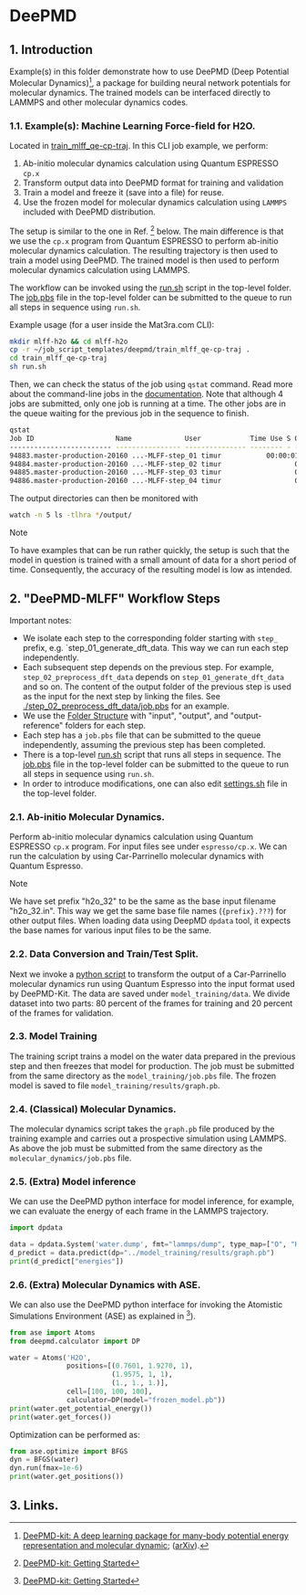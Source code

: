 # DeePMD

## 1. Introduction

Example(s) in this folder demonstrate how to use DeePMD (Deep Potential Molecular Dynamics)[^1], a package for building  neural network potentials for molecular dynamics. The trained models can be interfaced directly to LAMMPS and other molecular dynamics codes.

### 1.1. Example(s): Machine Learning Force-field for H2O.

Located in [train_mlff_qe-cp-traj](train_mlff_qe-cp-traj/). In this CLI job example, we perform:

1. Ab-initio molecular dynamics calculation using Quantum ESPRESSO `cp.x`
2. Transform output data into DeePMD format for training and validation
3. Train a model and freeze it (save into a file) for reuse.
4. Use the frozen model for molecular dynamics calculation using `LAMMPS` included with DeePMD distribution.

The setup is similar to the one in Ref. [^2] below. The main difference is that we use the `cp.x` program from Quantum ESPRESSO to perform ab-initio molecular dynamics calculation. The resulting trajectory is then used to train a model using DeePMD. The trained model is then used to perform molecular dynamics calculation using LAMMPS.

The workflow can be invoked using the [run.sh](./train_mlff_qe-cp-traj/run.sh) script in the top-level folder. The [job.pbs](./train_mlff_qe-cp-traj/job.pbs) file in the top-level folder can be submitted to the queue to run all steps in sequence using `run.sh`.

Example usage (for a user inside the Mat3ra.com CLI):

```bash
mkdir mlff-h2o && cd mlff-h2o
cp -r ~/job_script_templates/deepmd/train_mlff_qe-cp-traj .
cd train_mlff_qe-cp-traj
sh run.sh
```

Then, we can check the status of the job using `qstat` command. Read more about the command-line jobs in the [documentation](https://docs.mat3ra.com/jobs-cli/overview/). Note that although 4 jobs are submitted, only one job is running at a time. The other jobs are in the queue waiting for the previous job in the sequence to finish.

```bash
qstat
Job ID                    Name             User            Time Use S Queue
------------------------- ---------------- --------------- -------- - -----
94883.master-production-20160 ...-MLFF-step_01 timur           00:00:01 R D              
94884.master-production-20160 ...-MLFF-step_02 timur                  0 H D              
94885.master-production-20160 ...-MLFF-step_03 timur                  0 H D              
94886.master-production-20160 ...-MLFF-step_04 timur                  0 H D  
```

The output directories can then be monitored with 

```bash
watch -n 5 ls -tlhra */output/
```

> [!NOTE]
> To have examples that can be run rather quickly, the setup is such that the model in question is trained with a small amount of data for a short period of time. Consequently, the accuracy of the resulting model is low as intended.

## 2. "DeePMD-MLFF" Workflow Steps

Important notes:

- We isolate each step to the corresponding folder starting with `step_` prefix, e.g. `step_01_generate_dft_data. This way we can run each step independently.
- Each subsequent step depends on the previous step. For example, `step_02_preprocess_dft_data` depends on `step_01_generate_dft_data` and so on. The content of the output folder of the previous step is used as the input for the next step by linking the files. See [./step_02_preprocess_dft_data/job.pbs](./train_mlff_qe-cp-traj/step_02_preprocess_dft_data/job.pbs) for an example.
- We use the [Folder Structure](README.md#folder-structure) with "input", "output", and "output-reference" folders for each step.
- Each step has a `job.pbs` file that can be submitted to the queue independently, assuming the previous step has been completed.
- There is a top-level [run.sh](./train_mlff_qe-cp-traj/run.sh) script that runs all steps in sequence. The [job.pbs](./train_mlff_qe-cp-traj/job.pbs) file in the top-level folder can be submitted to the queue to run all steps in sequence using `run.sh`.
- In order to introduce modifications, one can also edit [settings.sh](./train_mlff_qe-cp-traj/settings.sh) file in the top-level folder.

### 2.1. Ab-initio Molecular Dynamics.

Perform ab-initio molecular dynamics calculation using Quantum ESPRESSO `cp.x` program. For input files see under `espresso/cp.x`. We can run the calculation by using Car-Parrinello molecular dynamics with Quantum Espresso.

> [!NOTE]
> We have set prefix "h2o_32" to be the same as the base input filename "h2o_32.in". This way we get the same base file names (`{prefix}.???`) for other output files. When loading data using DeepMD `dpdata` tool, it expects the base names for various input files to be the same.

### 2.2. Data Conversion and Train/Test Split.

Next we invoke a [python script](./train_mlff_qe-cp-traj/step_02_preprocess_dft_data/input/convert_and_train_test_split.py) to transform the output of a
Car-Parrinello molecular dynamics run using Quantum Espresso into the input
format used by DeePMD-Kit. The data are saved under `model_training/data`.  We divide dataset into two parts: 80 percent of the frames for training and
20 percent of the frames for validation.

### 2.3. Model Training

The training script trains a model on the water data prepared in the previous
step and then freezes that model for production. The job must be submitted from
the same directory as the `model_training/job.pbs` file. The frozen model is
saved to file `model_training/results/graph.pb`.


### 2.4. (Classical) Molecular Dynamics.

The molecular dynamics script takes the `graph.pb` file produced by the training
example and carries out a prospective simulation using LAMMPS. As above the job
must be submitted from the same directory as the `molecular_dynamics/job.pbs`
file.


### 2.5. (Extra) Model inference

We can use the DeePMD python interface for model inference, for example, we can
evaluate the energy of each frame in the LAMMPS trajectory.

```py
import dpdata

data = dpdata.System('water.dump', fmt="lammps/dump", type_map=["O", "H"])
d_predict = data.predict(dp="../model_training/results/graph.pb")
print(d_predict["energies"])
```

### 2.6. (Extra) Molecular Dynamics with ASE.

We can also use the DeePMD python interface for invoking the Atomistic Simulations Environment (ASE) as explained in [^2]).

```python
from ase import Atoms
from deepmd.calculator import DP

water = Atoms('H2O',
              positions=[(0.7601, 1.9270, 1),
                         (1.9575, 1, 1),
                         (1., 1., 1.)],
              cell=[100, 100, 100],
              calculator=DP(model="frozen_model.pb"))
print(water.get_potential_energy())
print(water.get_forces())
```

Optimization can be performed as:

```python
from ase.optimize import BFGS
dyn = BFGS(water)
dyn.run(fmax=1e-6)
print(water.get_positions())
```

## 3. Links.

[^1]: [DeePMD-kit: A deep learning package for many-body potential energy representation and molecular dynamic](https://doi.org/10.1016/j.cpc.2018.03.016); ([arXiv](https://arxiv.org/abs/1712.03641)).
[^2]: [DeePMD-kit: Getting Started](https://docs.deepmodeling.com/projects/deepmd/en/v2.0.0.b4/getting-started.html#)
